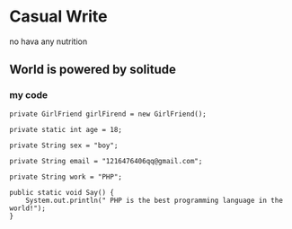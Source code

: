 # Casual Write
no hava any nutrition

## World is powered by solitude

### my code

    private GirlFriend girlFirend = new GirlFriend();

    private static int age = 18;

    private String sex = "boy";

    private String email = "1216476406qq@gmail.com";

    private String work = "PHP";

    public static void Say() {
        System.out.println(" PHP is the best programming language in the world!");
    }
